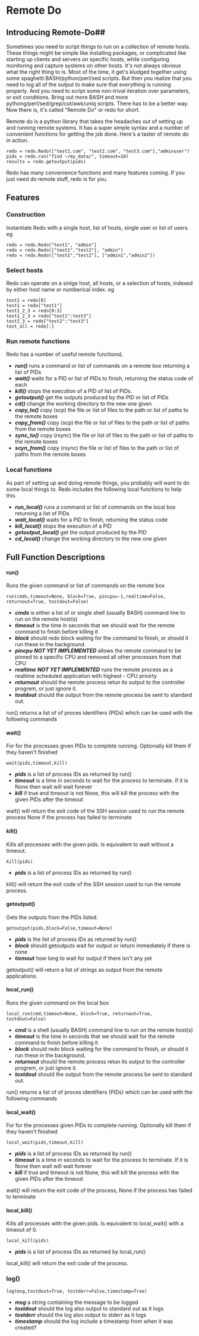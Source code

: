 # Remote Do #
## Introducing Remote-Do##
Sometimes you need to script things to run on a collection of remote hosts. 
These things might be simple like installing packages, or complicated like starting up clients and servers on specific hosts, while configuring monitoring and capture systems on other hosts. 
It's not always obvious what the right thing to is. 
Most of the time, it get's kludged together using some spaghetti BASH/python/perl/sed scripts. 
But then you realize that you need to log all of the output to make sure that everything is running properly. 
And you need to script some non-trival iteration over parameters, or exit conditions. 
Bring out more BASH and more pythong/perl/sed/grep/cut/awk/uniq scripts. 
There has to be a better way. 
Now there is, it's called "Remote Do" or redo for short. 

Remote do is a python library that takes the headaches out of setting up and running remote systems. 
It has a super simple syntax and a number of convenient functions for getting the job done. 
Here's a taster of remote do in action. 

```
redo = redo.Redo(["test1.com", "test2.com", "test3.com"],"adminuser") 
pids = redo.run("find ~/my_data/", timeout=10)
results = redo.getoutput(pids)
```

Redo has many convenience functions and many features coming. If you just need do remote stuff, redo is for you. 

## Features ##
### Construction ###
Instantiate Redo with a single host, list of hosts, single user or list of users. eg
```
redo = redo.Redo("test1", "admin"] 
redo = redo.Redo(["test1","test2"], "admin")
redo = redo.Redo(["test1","test2"], ["admin1","admin2"])
```

### Select hosts ###
Redo can operate on a sinlge host, all hosts, or a selection of hosts, indexed by either host name or numberical index. eg
```
test1 = redo[0]
test1 = redo["test1"]
test1_2_3 = redo[0:3]
test1_2_3 = redo["test1":test3"] 
test2_3 = redo["test2":"test3"]
test_all = redo[:] 
```
### Run remote functions ###
Redo has a number of useful remote functionsL
- ***run()*** runs a command or list of commands on a remote box returning a list of PIDs
- ***wait()*** waits for a PID or list of PIDs to finish, returning the status code of each
- ***kill()*** stops the execution of a PID of list of PIDs. 
- ***getoutput()*** get the outputs produced by the PID or list of PIDs
- ***cd()*** change the working directory to the new one given
- ***copy_to()*** copy (scp) the file or list of files to the path or list of paths to the remote boxes
- ***copy_from()*** copy (scp) the file or list of files to the path or list of paths from the remote boxes
- ***sync_to()*** copy (rsync) the file or list of files to the path or list of paths to the remote boxes
- ***scyn_from()*** copy (rsync) the file or list of files to the path or list of paths from the remote boxes

### Local functions ###
As part of setting up and doing remote things, you probably will want to do some local things to. 
Redo includes the following local functions to help this. 
- ***run_local()*** runs a command or list of commands on the local box returning a list of PIDs
- ***wait_local()*** waits for a PID to finish, returning the status code
- ***kill_local()*** stops the execution of a PID 
- ***getoutput_local()*** get the output produced by the PID
- ***cd_local()*** change the working directory to the new one given


## Full Function Descriptions ##

#### run() ####
Runs the given command or list of commands on the remote box
```
run(cmds,timeout=None, block=True, pincpu=-1,realtime=False, returnout=True, tostdout=False)
```
- ***cmds*** is either a list of or single shell (usually BASH) command line to run on the remote host(s)
- ***timeout*** is the time in seconds that we should wait for the remote command to finish before killing it  
- ***block*** should redo block waiting for the command to finish, or should it run these in the background. 
- ***pincpu*** ***NOT YET IMPLEMENTED*** allows the remote command to be pinned to a specific CPU and removed all    other processes from that CPU   
- ***realtime*** ***NOT YET IMPLEMENTED*** runs the remote process as a realtime scheduled application with highest - CPU prioirty   
- ***returnout*** should the remote process retun its output to the controller progrem, or just ignore it.   
- ***tostdout*** should the output from the remote process be sent to standard out.    

run() returns a list of of proces identifiers (PIDs) which can be used with the following commands 


#### wait() ####
For for the processes given PIDs to complete running. Optionally kill them if they haven't finished
```
wait(pids,timeout,kill)
```
- ***pids*** is a list of process IDs as returned by run()
- ***timeout*** is a time in seconds to wait for the process to terminate. If it is None then wait will wait forever
- ***kill*** if true and timeout is not None, this will kill the process with the given PIDs after the timeout

wait() will return the exit code of the SSH session used to run the remote process None if the process has failed to terminate

#### kill() ####
Kills all processes with the given pids. Is equivalent to wait without a timeout. 
```
kill(pids)
```
- ***pids*** is a list of process IDs as returned by run()

kill() will return the exit code of the SSH session used to run the remote process. 


#### getoutput() ####
Gets the outputs from the PIDs listed.
```
getoutput(pids,block=False,timeout=None)
```
- ***pids*** is the list of process IDs as returned by run()
- ***block*** should getoutputs wait for output or return immediately if there is none
- ***tiemout*** how long to wait for output if there isn't any yet

getoutput() will return a list of strings as output from the remote applications. 







#### local_run() ####
Runs the given command on the local box
```
local_run(cmd,timeout=None, block=True, returnout=True, tostdout=False)
```
- ***cmd*** is a shell (usually BASH) command line to run on the remote host(s)
- ***timeout*** is the time in seconds that we should wait for the remote command to finish before killing it  
- ***block*** should redo block waiting for the command to finish, or should it run these in the background. 
- ***returnout*** should the remote process retun its output to the controller progrem, or just ignore it.   
- ***tostdout*** should the output from the remote process be sent to standard out.    

run() returns a list of of proces identifiers (PIDs) which can be used with the following commands 


#### local_wait() ####
For for the processes given PIDs to complete running. Optionally kill them if they haven't finished
```
local_wait(pids,timeout,kill)
```
- ***pids*** is a list of process IDs as returned by run()
- ***timeout*** is a time in seconds to wait for the process to terminate. If it is None then wait will wait forever
- ***kill*** if true and timeout is not None, this will kill the process with the given PIDs after the timeout

wait() will return the exit code of the process, None if the process has failed to terminate

#### local_kill() ####
Kills all processes with the given pids. Is equivalent to local_wait() with a timeout of 0.
```
local_kill(pids)
```
- ***pids*** is a list of process IDs as returned by local_run()

local_kill() will return the exit code of the process. 

### log() ####
```
log(msg,tostdout=True, tostderr=False,timestamp=True)
```
- ***msg*** a string containing the message to be logged
- ***tostdout*** should the log also output to standard out as it logs
- ***tostderr*** should the log also output to stderr as it logs
- ***timestamp*** should the log include a timestamp from when it was created?







